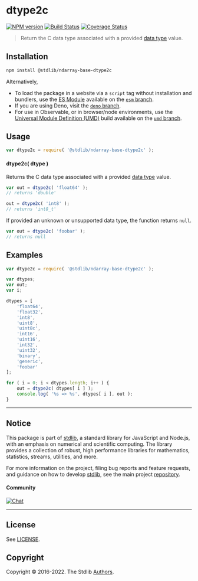 <!--

@license Apache-2.0

Copyright (c) 2021 The Stdlib Authors.

Licensed under the Apache License, Version 2.0 (the "License");
you may not use this file except in compliance with the License.
You may obtain a copy of the License at

   http://www.apache.org/licenses/LICENSE-2.0

Unless required by applicable law or agreed to in writing, software
distributed under the License is distributed on an "AS IS" BASIS,
WITHOUT WARRANTIES OR CONDITIONS OF ANY KIND, either express or implied.
See the License for the specific language governing permissions and
limitations under the License.

-->

# dtype2c

[![NPM version][npm-image]][npm-url] [![Build Status][test-image]][test-url] [![Coverage Status][coverage-image]][coverage-url] <!-- [![dependencies][dependencies-image]][dependencies-url] -->

> Return the C data type associated with a provided [data type][@stdlib/ndarray/dtypes] value.

<!-- Section to include introductory text. Make sure to keep an empty line after the intro `section` element and another before the `/section` close. -->

<section class="intro">

</section>

<!-- /.intro -->

<!-- Package usage documentation. -->

<section class="installation">

## Installation

```bash
npm install @stdlib/ndarray-base-dtype2c
```

Alternatively,

-   To load the package in a website via a `script` tag without installation and bundlers, use the [ES Module][es-module] available on the [`esm` branch][esm-url].
-   If you are using Deno, visit the [`deno` branch][deno-url].
-   For use in Observable, or in browser/node environments, use the [Universal Module Definition (UMD)][umd] build available on the [`umd` branch][umd-url].

</section>

<section class="usage">

## Usage

```javascript
var dtype2c = require( '@stdlib/ndarray-base-dtype2c' );
```

#### dtype2c( dtype )

Returns the C data type associated with a provided [data type][@stdlib/ndarray/dtypes] value.

```javascript
var out = dtype2c( 'float64' );
// returns 'double'

out = dtype2c( 'int8' );
// returns 'int8_t'
```

If provided an unknown or unsupported data type, the function returns `null`.

```javascript
var out = dtype2c( 'foobar' );
// returns null
```

</section>

<!-- /.usage -->

<!-- Package usage notes. Make sure to keep an empty line after the `section` element and another before the `/section` close. -->

<section class="notes">

</section>

<!-- /.notes -->

<!-- Package usage examples. -->

<section class="examples">

## Examples

<!-- eslint no-undef: "error" -->

```javascript
var dtype2c = require( '@stdlib/ndarray-base-dtype2c' );

var dtypes;
var out;
var i;

dtypes = [
    'float64',
    'float32',
    'int8',
    'uint8',
    'uint8c',
    'int16',
    'uint16',
    'int32',
    'uint32',
    'binary',
    'generic',
    'foobar'
];

for ( i = 0; i < dtypes.length; i++ ) {
    out = dtype2c( dtypes[ i ] );
    console.log( '%s => %s', dtypes[ i ], out );
}
```

</section>

<!-- /.examples -->

<!-- Section to include cited references. If references are included, add a horizontal rule *before* the section. Make sure to keep an empty line after the `section` element and another before the `/section` close. -->

<section class="references">

</section>

<!-- /.references -->

<!-- Section for related `stdlib` packages. Do not manually edit this section, as it is automatically populated. -->

<section class="related">

</section>

<!-- /.related -->

<!-- Section for all links. Make sure to keep an empty line after the `section` element and another before the `/section` close. -->


<section class="main-repo" >

* * *

## Notice

This package is part of [stdlib][stdlib], a standard library for JavaScript and Node.js, with an emphasis on numerical and scientific computing. The library provides a collection of robust, high performance libraries for mathematics, statistics, streams, utilities, and more.

For more information on the project, filing bug reports and feature requests, and guidance on how to develop [stdlib][stdlib], see the main project [repository][stdlib].

#### Community

[![Chat][chat-image]][chat-url]

---

## License

See [LICENSE][stdlib-license].


## Copyright

Copyright &copy; 2016-2022. The Stdlib [Authors][stdlib-authors].

</section>

<!-- /.stdlib -->

<!-- Section for all links. Make sure to keep an empty line after the `section` element and another before the `/section` close. -->

<section class="links">

[npm-image]: http://img.shields.io/npm/v/@stdlib/ndarray-base-dtype2c.svg
[npm-url]: https://npmjs.org/package/@stdlib/ndarray-base-dtype2c

[test-image]: https://github.com/stdlib-js/ndarray-base-dtype2c/actions/workflows/test.yml/badge.svg?branch=main
[test-url]: https://github.com/stdlib-js/ndarray-base-dtype2c/actions/workflows/test.yml?query=branch:main

[coverage-image]: https://img.shields.io/codecov/c/github/stdlib-js/ndarray-base-dtype2c/main.svg
[coverage-url]: https://codecov.io/github/stdlib-js/ndarray-base-dtype2c?branch=main

<!--

[dependencies-image]: https://img.shields.io/david/stdlib-js/ndarray-base-dtype2c.svg
[dependencies-url]: https://david-dm.org/stdlib-js/ndarray-base-dtype2c/main

-->

[umd]: https://github.com/umdjs/umd
[es-module]: https://developer.mozilla.org/en-US/docs/Web/JavaScript/Guide/Modules

[deno-url]: https://github.com/stdlib-js/ndarray-base-dtype2c/tree/deno
[umd-url]: https://github.com/stdlib-js/ndarray-base-dtype2c/tree/umd
[esm-url]: https://github.com/stdlib-js/ndarray-base-dtype2c/tree/esm

[chat-image]: https://img.shields.io/gitter/room/stdlib-js/stdlib.svg
[chat-url]: https://gitter.im/stdlib-js/stdlib/

[stdlib]: https://github.com/stdlib-js/stdlib

[stdlib-authors]: https://github.com/stdlib-js/stdlib/graphs/contributors

[stdlib-license]: https://raw.githubusercontent.com/stdlib-js/ndarray-base-dtype2c/main/LICENSE

[@stdlib/ndarray/dtypes]: https://github.com/stdlib-js/ndarray-dtypes

</section>

<!-- /.links -->

